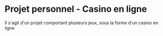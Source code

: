 # Projet personnel - Casino en ligne

Il s'agit d'un projet comportant plusieurs jeux, sous la forme d'un casino en ligne
